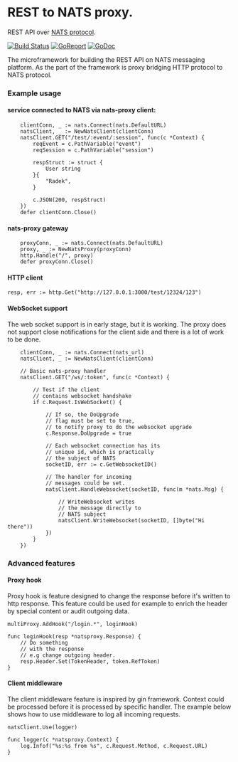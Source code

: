 # REST to NATS proxy.

REST API over [NATS protocol](http://nats.io).

[![Build Status](https://travis-ci.org/sohlich/nats-proxy.svg?branch=master)](https://travis-ci.org/sohlich/nats-proxy)
[![GoReport](https://goreportcard.com/badge/github.com/sohlich/nats-proxy)](https://goreportcard.com/report/github.com/sohlich/nats-proxy)
[![GoDoc](https://godoc.org/github.com/sohlich/nats-proxy?status.svg)](https://godoc.org/github.com/sohlich/nats-proxy)

The microframework for building the REST API on NATS messaging platform. As the part of the framework is proxy bridging HTTP protocol to NATS protocol. 

### Example usage

#### service connected to NATS via nats-proxy client:
```
	clientConn, _ := nats.Connect(nats.DefaultURL)
	natsClient, _ := NewNatsClient(clientConn)
	natsClient.GET("/test/:event/:session", func(c *Context) {
		reqEvent = c.PathVariable("event")
		reqSession = c.PathVariable("session")

		respStruct := struct {
			User string
		}{
			"Radek",
		}

		c.JSON(200, respStruct)
	})
	defer clientConn.Close()
```
#### nats-proxy gateway
```
	proxyConn, _ := nats.Connect(nats.DefaultURL)
	proxy, _ := NewNatsProxy(proxyConn)
	http.Handle("/", proxy)
	defer proxyConn.Close()
```

#### HTTP client 
```
resp, err := http.Get("http://127.0.0.1:3000/test/12324/123")
```

#### WebSocket support
The web socket support is in early stage, but it is working. The proxy does not support
close notifications for the client side and there is a lot of work to be done.

```
	clientConn, _ := nats.Connect(nats_url)
	natsClient, _ := NewNatsClient(clientConn)
	
	// Basic nats-proxy handler
	natsClient.GET("/ws/:token", func(c *Context) {
		
		// Test if the client 
		// contains websocket handshake
		if c.Request.IsWebSocket() {
			
			// If so, the DoUpgrade 
			// flag must be set to true, 
			// to notify proxy to do the websocket upgrade
			c.Response.DoUpgrade = true
			
			// Each websocket connection has its
			// unique id, which is practically 
			// the subject of NATS
			socketID, err := c.GetWebsocketID()
			
			// The handler for incoming 
			// messages could be set.
			natsClient.HandleWebsocket(socketID, func(m *nats.Msg) {
				
				// WriteWebsocket writes
				// the message directly to
				// NATS subject
				natsClient.WriteWebsocket(socketID, []byte("Hi there"))
			})
		}
	})
```



### Advanced features

#### Proxy hook

Proxy hook is feature designed to change the
response before it's written to http response.
This feature could be used for example to 
enrich the header by special content or audit
outgoing data.

```
multiProxy.AddHook("/login.*", loginHook)

func loginHook(resp *natsproxy.Response) {
    // Do something 
    // with the response
    // e.g change outgoing header.
	resp.Header.Set(TokenHeader, token.RefToken)
}
```

#### Client middleware

The client middleware feature is inspired by gin framework.
Context could be processed before it is processed by specific handler.
The example below shows how to use middleware to log all incoming requests.

```
natsClient.Use(logger)

func logger(c *natsproxy.Context) {
	log.Infof("%s:%s from %s", c.Request.Method, c.Request.URL)
}
```






